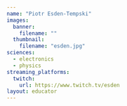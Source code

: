 ```yaml
---
name: "Piotr Esden-Tempski"
images:
  banner:
    filename: ""
  thumbnail:
    filename: "esden.jpg"
sciences:
  - electronics
  - physics
streaming_platforms:
  twitch:
    url: https://www.twitch.tv/esden
layout: educator
---
```


